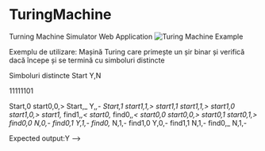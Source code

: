 # TuringMachine
Turning Machine Simulator Web Application
![Turing Machine Example](Demo.gif)



Exemplu de utilizare:
Mașină Turing care primește un șir binar și verifică dacă începe și se termină cu simboluri distincte

Simboluri distincte
Start
Y,N

11111101

Start,0
start0,0,>
Start,_
Y,_,-
Start,1
start1,1,>
start1,1
start1,1,>
start1,0
start1,0,>
start1,_
find1,_,<
start0,_
find0,_,<
start0,0
start0,0,>
start0,1
start0,1,>
find0,0
N,0,-
find0,1
Y,1,-
find0,_
N,1,-
find1,0
Y,0,-
find1,1
N,1,-
find0,_
N,1,-

Expected output:Y -->
